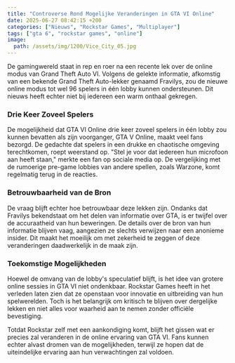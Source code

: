```yaml
---
title: "Controverse Rond Mogelijke Veranderingen in GTA VI Online"
date: 2025-06-27 08:42:15 +200
categories: ["Nieuws", "Rockstar Games", "Multiplayer"]
tags: ["gta 6", "rockstar games", "online"]
image:
  path: /assets/img/1200/Vice_City_05.jpg
---
```


De gamingwereld staat in rep en roer na een recente lek over de online modus van Grand Theft Auto VI. Volgens de gelekte informatie, afkomstig van een bekende Grand Theft Auto-lekker genaamd Fravilys, zou de nieuwe online modus tot wel 96 spelers in één lobby kunnen ondersteunen. Dit nieuws heeft echter niet bij iedereen een warm onthaal gekregen.

### Drie Keer Zoveel Spelers

De mogelijkheid dat GTA VI Online drie keer zoveel spelers in één lobby zou kunnen bevatten als zijn voorganger, GTA V Online, maakt veel fans bezorgd. De gedachte dat spelers in een drukke en chaotische omgeving terechtkomen, roept weerstand op. "Stel je voor dat iedereen hun microfoon aan heeft staan," merkte een fan op sociale media op. De vergelijking met de rumoerige pre-game lobbies van andere spellen, zoals Warzone, komt regelmatig terug in de reacties.

### Betrouwbaarheid van de Bron

De vraag blijft echter hoe betrouwbaar deze lekken zijn. Ondanks dat Fravilys bekendstaat om het delen van informatie over GTA, is er twijfel over de accuraatheid van hun beweringen. De details over de bron van hun informatie blijven vaag, aangezien ze slechts verwijzen naar een anonieme insider. Dit maakt het moeilijk om met zekerheid te zeggen of deze veranderingen daadwerkelijk in de maak zijn.

### Toekomstige Mogelijkheden

Hoewel de omvang van de lobby's speculatief blijft, is het idee van grotere online sessies in GTA VI niet ondenkbaar. Rockstar Games heeft in het verleden laten zien dat ze openstaan voor innovatie en uitbreiding van hun spelwerelden. Toch is het belangrijk om kritisch te blijven over dergelijke lekken en niet alles voor waarheid aan te nemen zonder officiële bevestiging.

Totdat Rockstar zelf met een aankondiging komt, blijft het gissen wat er precies zal veranderen in de online ervaring van GTA VI. Fans kunnen echter alvast dromen van de mogelijkheden, terwijl ze hopen dat de uiteindelijke ervaring aan hun verwachtingen zal voldoen.